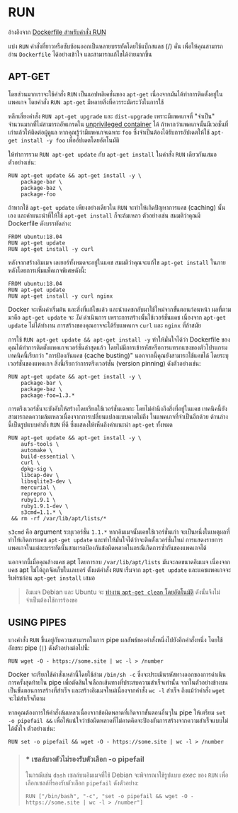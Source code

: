 # RUN

อ้างอิงจาก [Dockerfile สำหรับคำสั่ง RUN](https://docs.docker.com/engine/reference/builder/#run)

แบ่ง `RUN` คำสั่งที่ยาวหรือซับซ้อนออกเป็นหลายบรรทัดโดยใช้แบ็กสแลช (/) คั่น เพื่อให้คุณสามารถอ่าน `Dockerfile` ได้อย่างเข้าใจ และสามารถแก้ไขได้ง่ายมากขึ้น

## APT-GET
โดยส่วนมากเราจะใช้คำสั่ง `RUN` เป็นแอปพลิเคชั่นของ `apt-get` เนื่องจากมันได้ทำการติดตั้งอยู่ในแพคเกจ โดยคำสั่ง `RUN apt-get` มีหลายสิ่งที่ควรระมัดระวังในการใช้

หลีกเลี่ยงคำสั่ง `RUN apt-get upgrade` และ `dist-upgrade` เพราะมีแพคเกจที่ "จำเป็น" จำนวนมากที่ไม่สามารถอัพเกรดใน [unprivileged container](https://docs.docker.com/engine/reference/run/#security-configuration) ได้ ถ้าหากว่าแพคเกจนั้นมีเวอชั่นที่เก่าแล้วให้ติดต่อผู้ดูแล หากคุณรู้ว่ามีแพคเกจเฉพาะ `foo` ซึ่งจำเป็นต้องได้รับการอัปเดตให้ใช้ `apt-get install -y foo` เพื่ออัปเดตโดยอัตโนมัติ

ให้ทำการรวม `RUN apt-get update` กับ `apt-get install` ในคำสั่ง `RUN` เดียวกันเสมอ ตัวอย่างเช่น:

```
RUN apt-get update && apt-get install -y \
    package-bar \
    package-baz \
    package-foo
```

ถ้าหากใช้ `apt-get update` เพียงอย่างเดียวใน `RUN` จะทำให้เกิดปัญหาการแคช (caching) นั้นเอง และคำแนะนำที่ให้ใช้ `apt-get install` ก็จะล้มเหลว ตัวอย่างเช่น สมมติว่าคุณมี Dockerfile ดังบรรทัดล่าง:

```
FROM ubuntu:18.04
RUN apt-get update
RUN apt-get install -y curl
```

หลังจากสร้างอิมเมจ เลเยอร์ทั้งหมดจะอยู่ในแคช สมมติว่าคุณจะแก้ไข `apt-get install` ในภายหลังโดยการเพิ่มแพ็คเกจพิเศษดังนี้:

```
FROM ubuntu:18.04
RUN apt-get update
RUN apt-get install -y curl nginx
```

Docker จะเห็นค่าเริ่มต้น และสิ่งที่แก้ไขแล้ว และนำแคชกลับมาใช้ใหม่จากขั้นตอนก่อนหน้า ผลที่ตามมาคือ `apt-get update` จะ *ไม่* ดำเนินการ เพราะการสร้างนั้นใช้เวอร์ชั่นแคช เนื่องจาก `apt-get update` ไม่ได้ทำงาน การสร้างของคุณอาจจะได้รับแพคเกจ `curl` และ `nginx` ที่ล้าสมัย

การใช้ `RUN apt-get update && apt-get install -y` ทำให้มั่นใจได้ว่า Dockerfile ของคุณได้ทำการติดตั้งแพคเกจเวอร์ชั่นล่าสุดแล้ว โดยไม่มีการเข้ารหัสหรือการแทรกแซงของตัวโปรแกรม เทคนิคนี้เรียกว่า "การป้องกันแคช (cache busting)" นอกจากนี้คุณยังสามารถใช้แคชได้ โดยระบุเวอร์ชั่นของแพคเกจ สิ่งนี้เรียกว่าการตรึงเวอร์ชั่น (version pinning) ดังตัวอย่างเช่น:

```
RUN apt-get update && apt-get install -y \
    package-bar \
    package-baz \
    package-foo=1.3.*
```

การตรึงเวอร์ชั่นจะบังคับให้สร้างโดยเรียกใช้เวอร์ชั่นเฉพาะ โดยไม่คำนึงถึงสิ่งที่อยู่ในแคช เทคนิคนี้ยังสามารถลดความล้มเหลวเนื่องจากการเปลี่ยนแปลงแบบคาดไม่ถึง ในแพคเกจที่จำเป็นอีกด้วย
ด้านล่างนี้เป็นรูปแบบคำสั่ง `RUN` ที่ดี ซึ่งแสดงให้เห็นถึงคำแนะนำ `apt-get` ทั้งหมด

```
RUN apt-get update && apt-get install -y \
    aufs-tools \
    automake \
    build-essential \
    curl \
    dpkg-sig \
    libcap-dev \
    libsqlite3-dev \
    mercurial \
    reprepro \
    ruby1.9.1 \
    ruby1.9.1-dev \
    s3cmd=1.1.* \
 && rm -rf /var/lib/apt/lists/*
```

`s3cmd` คือ argument ระบุเวอร์ชั่น `1.1.*` หากอิมเมจนั้นเคยใช้เวอร์ชั่นเก่า จะเป็นหนึ่งในเหตุผลที่ทำให้เกิดการแคช `apt-get update` และทำให้มั่นใจได้ว่าจะติดตั้งเวอร์ชั่นใหม่ การแสดงรายการแพคเกจในแต่ละบรรทัดนั้นสามารถป้องกันข้อผิดพลาดในกรณีเกิดการซ้ำกันของแพคเกจได้

นอกจากนี้เมื่อคุณล้างแคช apt โดยการลบ `/var/lib/apt/lists` มันจะลดขนาดอิมเมจ เนื่องจากแคช apt ไม่ได้ถูกจัดเก็บในเลเยอร์ ตั้งแต่คำสั่ง `RUN` เริ่มจาก `apt-get update` และแคชแพคเกจจะรีเฟรชก่อน `apt-get install` เสมอ

>อิมเมจ Debian และ Ubuntu จะ [ทำงาน `apt-get clean` โดยอัตโนมัติ](https://github.com/moby/moby/blob/03e2923e42446dbb830c654d0eec323a0b4ef02a/contrib/mkimage/debootstrap#L82-L105) ดังนั้นจึงไม่จำเป็นต้องใช้การร้องขอ

## USING PIPES

บางคำสั่ง `RUN` ขึ้นอยู่กับความสามารถในการ pipe ผลลัพธ์ของคำสั่งหนึ่งไปยังอีกคำสั่งหนึ่ง โดยใช้อักขระ pipe (`|`) ดังตัวอย่างต่อไปนี้:

```
RUN wget -O - https://some.site | wc -l > /number
```

Docker จะเรียกใช้คำสั่งเหล่านี้โดยใช้ล่าม `/bin/sh -c` ซึ่งจะประเมินรหัสทางออกของการดำเนินการครั้งสุดท้ายใน pipe เพื่อตัดสินใจเลือกเส้นทางที่ประสบความสำเร็จเท่านั้น จากในตัวอย่างข้างบนเป็นขั้นตอนการสร้างที่สำเร็จ และสร้างอิมเมจใหม่เนื่องจากคำสั่ง `wc -l` สำเร็จ ถึงแม้ว่าคำสั่ง `wget` จะไม่สำเร็จก็ตาม

หากคุณต้องการให้คำสั่งล้มเหลวเนื่องจากข้อผิดพลาดที่เกิดจากขั้นตอนอื่นๆใน pipe ให้เตรียม `set -o pipefail &&` เพื่อให้แน่ใจว่าข้อผิดพลาดที่ไม่คาดคิดจะป้องกันการสร้างจากความสำเร็จแบบไม่ได้ตั้งใจ ตัวอย่างเช่น:

```
RUN set -o pipefail && wget -O - https://some.site | wc -l > /number
```

>### * เซลล์บางตัวไม่รองรับตัวเลือก -o pipefail
>ในกรณีเช่น `dash` เซลล์บนอิมเมจที่ใช้ Debian จะพิจารณาใช้รูปแบบ *exec* ของ `RUN` เพื่อเลือกเซลล์ที่รองรับตัวเลือก `pipefail` ดังตัวอย่าง:
>```Docker 
> RUN ["/bin/bash", "-c", "set -o pipefail && wget -O - https://some.site | wc -l > /number"]
>```
>
